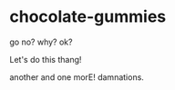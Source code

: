 chocolate-gummies
=================

go
no?
why?
ok?

Let's do this thang!

another
and one morE!
damnations.
